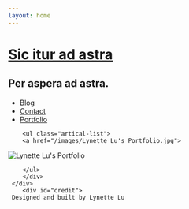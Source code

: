 ```yaml
---
layout: home
---
```


<div class="index-content blog">
    <div class="section">
    <div class="section2">
    <div class="header">
     <h1><a href="/">Sic itur ad astra</a></h1>
     <h2>Per aspera ad astra.</h2>
   </div>
        <ul class="artical-cate">
            <li class="on"><a href="/blog">Blog</a></li>
            <li><a href="/contact">Contact</a></li>
            <li><a href="/portfolio">Portfolio</a></li>
        </ul>

        <ul class="artical-list">
        <a href="/images/Lynette Lu's Portfolio.jpg">
<img src="/images/Lynette Lu's Portfolio.jpg" alt="Lynette Lu's Portfolio"></a>



        </ul>
        </div>
     </div>  
        <div id="credit">
     Designed and built by Lynette Lu
 </div>

  </div>

<script>
  (function(i,s,o,g,r,a,m){i['GoogleAnalyticsObject']=r;i[r]=i[r]||function(){
  (i[r].q=i[r].q||[]).push(arguments)},i[r].l=1*new Date();a=s.createElement(o),
  m=s.getElementsByTagName(o)[0];a.async=1;a.src=g;m.parentNode.insertBefore(a,m)
  })(window,document,'script','//www.google-analytics.com/analytics.js','ga');

  ga('create', 'UA-48632403-1', 'lynettelu.co');
  ga('send', 'pageview');

</script>
